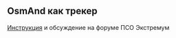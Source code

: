 ## OsmAnd как трекер

[Инструкция](https://forum.extremum.org/viewtopic.php?f=6&t=26719) и обсуждение на форуме ПСО Экстремум
